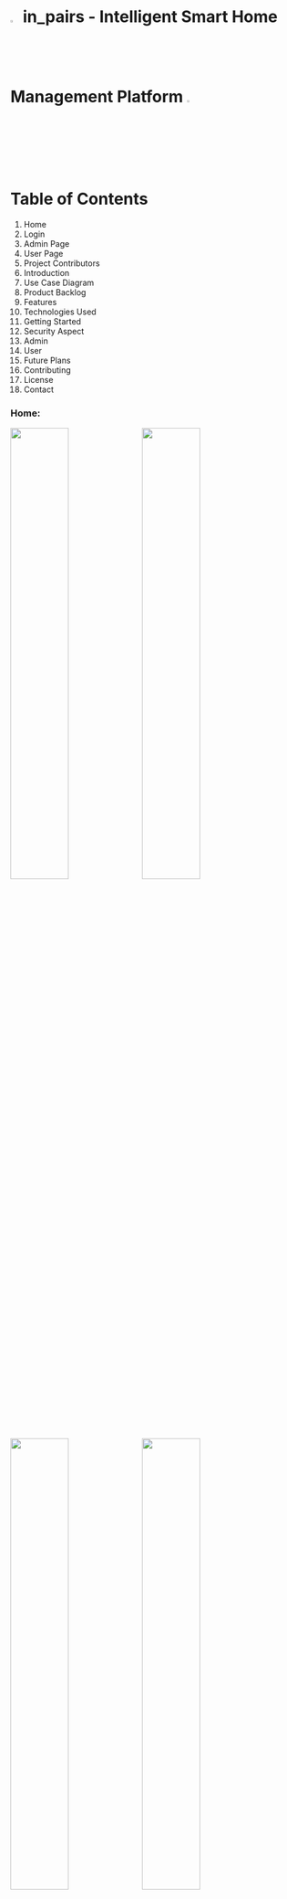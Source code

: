 

#  <img src="https://github.com/Nouhaila-Akhziz/SmartHome/assets/114859285/3ec9ea1b-5795-49cc-af49-008d63bb91c1" alt="in_pairs Logo" style="width:3%;">  in_pairs - Intelligent Smart Home Management Platform  <img src="https://github.com/Nouhaila-Akhziz/SmartHome/assets/114859285/3ec9ea1b-5795-49cc-af49-008d63bb91c1" alt="in_pairs Logo" style="width:3%;">

# Table of Contents
1. Home
2. Login
3. Admin Page
4. User Page
5. Project Contributors
6. Introduction
7. Use Case Diagram
8. Product Backlog
9. Features
10. Technologies Used
11. Getting Started
12. Security Aspect
13. Admin
14. User
15. Future Plans
16. Contributing
17. License
18. Contact

 ### Home: <a name="home"></a>
<!-- First row -->
<p float="left">
  <img src="https://github.com/Nouhaila-Akhziz/SmartHome/assets/114859285/3e2dcd70-b850-44b1-ac38-2e76cb945e69" width="45%" />
  <img src="https://github.com/Nouhaila-Akhziz/SmartHome/assets/114859285/02097088-b59c-4997-a9e7-2883ef3eea5b" width="45%" />
  
</p>
<p float="left">
<img src="https://github.com/Nouhaila-Akhziz/SmartHome/assets/114859285/3c985332-2766-4584-837d-11cc62d5b881" width="45%" />
<img src="https://github.com/Nouhaila-Akhziz/SmartHome/assets/114859285/96cf1505-efc8-4f89-bc90-449bf45cc0da" width="45%" />
</p>



### Login: <a name="login"></a>

<!-- Second row -->
<p float="left">
  <img src="https://github.com/Nouhaila-Akhziz/SmartHome/assets/114859285/01ac491b-a654-4d72-bf9c-71abe27b1dc1" width="45%" />
  <img src="https://github.com/Nouhaila-Akhziz/SmartHome/assets/114859285/03a45991-4883-452c-beb2-02405597a572" width="45%" />
</p>

### Admin Page: <a name="admin-page"></a>

<!-- Third row -->
<p float="left">
  <img src="https://github.com/Nouhaila-Akhziz/SmartHome/assets/114859285/73668406-3591-4cca-9668-4b48cfa8539c" width="45%" />
  <img src="https://github.com/Nouhaila-Akhziz/SmartHome/assets/114859285/96967308-9bb2-4c5f-bb36-88cb72b8a2d3" width="45%" />
  
</p>
<p float="left">
<img src="https://github.com/Nouhaila-Akhziz/SmartHome/assets/114859285/789bedb9-a5dd-445d-a77a-efc4fc6976ab" width="45%" />
  <img src="https://github.com/Nouhaila-Akhziz/SmartHome/assets/114859285/f0cf91e6-e8d4-4ca5-86c9-7f68166f88ca" width="45%" />
</p>
<!-- Fourth row -->
<p float="left">
  <img src="https://github.com/Nouhaila-Akhziz/SmartHome/assets/114859285/8a829902-2b39-40de-a203-ab3193868c7b" width="45%" />
  <img src="https://github.com/Nouhaila-Akhziz/SmartHome/assets/114859285/075cccf2-8e8e-4cb6-8717-d38ad8b78fd9" width="45%" />
  
</p>

<p float="left">
<img src="https://github.com/Nouhaila-Akhziz/SmartHome/assets/114859285/cedee41f-13e8-4dc2-82a2-f44047ff0ec1" width="45%" />

 ### User Page:   <a name="user-page"></a>
 
</p>
<p float="left">
<img src="https://github.com/Nouhaila-Akhziz/SmartHome/assets/114859285/60b29be8-437e-4c26-a143-46f721daa351" width="45%" />
 </p>


## Project Contributors: <a name="project-contributors"></a>
- [Amina Ait LAFKIH](https://www.linkedin.com/in/amina-ait-lafkih/)
- [Nouhaila Akhziz](https://www.linkedin.com/in/nouhaila-akhziz-14748926b/)

## Introduction   

Welcome to in_pairs, your central platform for intelligent management of your smart home ecosystem. With in_pairs, you're in command, taking control of your devices and creating personalized automations that seamlessly integrate into your daily life. Embracing the power of home automation, in_pairs empowers users to enhance their living spaces, ensuring a connected and efficient lifestyle. Home automation, or "smarthome," is revolutionizing household management by automating daily tasks, providing comfort, energy savings, and security. With extensive customization, users can create scenarios tailored to their preferences. Remote accessibility allows control of devices even while on the go. Resource management offers real-time visibility into consumption. Continuously evolving, home automation ensures future adaptability to technological advancements.
### Welcome to a smarter way of living with in_pairs!

##  Use case Diagram

<img src="https://github.com/Nouhaila-Akhziz/SmartHome/assets/114859285/ca86d3db-6876-461b-a669-7597e9b4b572" alt="WhatsApp Image" width="70%" >


## Product Backlog
We have opted for the Agile (Scrum) methodology to manage this project as it provides better control over the final product, increases efficiency,
and yields a higher return on investment.

<p float="left">
  <img src="https://github.com/Nouhaila-Akhziz/SmartHome/assets/132377531/ffdd8f71-287e-4b08-95f0-e3d8c33a4584" alt="Image 1" width="52%" />
  <img src="https://github.com/Nouhaila-Akhziz/SmartHome/assets/132377531/8585e7a5-b194-4ef9-bc8a-8292a5a5ad92" alt="Image 2" width="40.5%" />
</p>


To organize our work based on the SCRUM methodology, we will be using the Jira Software platform. We started by setting up the server in Jira Software.

<img src="https://github.com/Nouhaila-Akhziz/SmartHome/assets/132377531/ea19aa79-1c3b-4366-a136-b053a9c05702" alt="Image" width="30%">


Next, we organized sprints following the Agile methodolog

<p float="left">
  <img src="https://github.com/Nouhaila-Akhziz/SmartHome/assets/132377531/ec74d6fc-763b-40ee-9922-f20915ea0eb0" alt="Image 1" width="60%" >
  
</p>


  






## Features

- **Intuitive Rule Creation:** Easily craft and manage rules to define how your smart home devices interact.
- **Device Harmony:** Seamlessly connect with a variety of smart home devices for a harmonious living environment.
- **User-Friendly Interface:** Navigate through our user-friendly web interface designed for simplicity and ease of use.



## Technologies Used

in_pairs is built using a variety of technologies to provide a robust and efficient smart home management solution. Here are some key technologies used in the project:
 
- **Java EE (JEE):** Java Platform, Enterprise Edition (Java EE) is the foundation for building enterprise-scale applications in Java. It provides a comprehensive set of technologies for building scalable and secure enterprise applications.

- **JavaServer Faces (JSF):** JSF is a Java web application framework used for building component-based user interfaces.

- **XHTML:** Extensible Hypertext Markup Language (XHTML) is used for structuring the presentation layer of in_pairs, providing a clean and well-defined markup.

## Getting Started

1. **Account Setup:**
   - Create your account or log in if you're already a part of the in_pairs community.

2. **Dashboard Exploration:**
   - Explore the comprehensive web dashboard showcasing all your connected smart home devices.

3. **Rule Crafting:**
   - Define your smart home's behavior by creating rules that align with your lifestyle and preferences.

4. **Real-Time Monitoring:**
   - Monitor the real-time execution of rules and receive instant notifications for triggered actions.

## Security Aspect:

We've employed Bcrypt for hashing user passwords and encryption with a predefined key for our database, ensuring the security requirements of our website. 
## Admin:
The admin has access to devices like lights, climate control, and doors. All modifications are logged in our history, which the admin can review. The history includes device and user IDs, actions, and modification timestamps. The admin can also access a user table, user information, device consumption, and predefined energy consumption rules.

##   User:
Users share similar functionalities with the admin but lack access to other users' information.

##  Future Plans:
After completing our website, we'll finalize the implementation of our database using sensor data. This data will be extracted using Node-RED, a platform that collects, processes, and sends sensor data to our database.

## Contributing

We welcome contributions to enhance in_pairs. To contribute, follow these steps:

1. Fork the repository.
2. Create a new branch: `git checkout -b feature/my-feature`.
3. Commit your changes: `git commit -am 'Add new feature'`.
4. Push to the branch: `git push origin feature/my-feature`.
5. Submit a pull request.

## License

This project is licensed under the [MIT License](https://github.com/Nouhaila-Akhziz/SmartHome/blob/main/MIT%20License).

## Contact

For any inquiries or support, please contact us at [in_pairs@2023](mailto:support@in_pairs.com).



